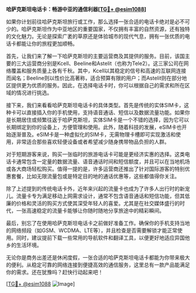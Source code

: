 **哈萨克斯坦电话卡：畅游中亚的通信利器[[TG💪+ @esim1088](https://t.me/s/esim1088)]**

如果你计划前往哈萨克斯坦旅行或工作，那么选择一张合适的电话卡绝对是必不可少的。哈萨克斯坦作为中亚地区的重要国家，不仅拥有丰富的自然资源，还有独特的文化魅力。无论是探索广袤的草原还是体验城市的现代气息，拥有一张优质的电话卡都能让你的旅程更加顺畅。

首先，让我们来了解一下哈萨克斯坦的主要运营商及其提供的服务。目前，该国主要的三大运营商分别是Kcell、Beeline和Astelit（也称为Tele2）。这三家公司在网络覆盖和服务质量上各有千秋。其中，Kcell以其稳定的信号和高速的互联网连接而闻名；Beeline则以性价比高著称，适合预算有限的用户；而Astelit则在部分地区提供更为优质的服务。因此，在选择电话卡时，你可以根据自己的需求和所在区域的情况进行挑选。

接下来，我们来看看哈萨克斯坦电话卡的具体类型。首先是传统的实体SIM卡，这种卡可以直接插入你的手机使用，支持语音通话、短信以及数据流量功能。如果你是长期居住或频繁往返于哈萨克斯坦，实体SIM卡是一个不错的选择，因为它可以长期绑定到你的设备上，方便管理和使用。此外，随着科技的发展，eSIM卡也开始逐渐普及。eSIM卡是一种虚拟化的SIM卡，无需物理卡槽即可实现激活和使用，非常适合那些喜欢轻便设备或者希望减少随身携带物品负担的人群。

对于短期游客来说，购买一张临时的旅游电话卡可能是更经济实惠的选择。这类电话卡通常包含一定量的数据流量、语音通话时间和短信额度，并且可以在当地机场或各大商场轻松购买。值得一提的是，许多运营商还推出了针对国际游客的特别优惠套餐，比如无限流量包或是特定目的地的通话优惠等，这些都值得你关注。

除了上述提到的传统电话卡外，近年来兴起的流量卡也成为了许多人出行时的新宠儿。流量卡专为满足移动上网需求设计，通常不包含语音通话和短信功能，但其低廉的价格和灵活的购买方式使其深受年轻人的喜爱。尤其是在社交媒体盛行的时代，一张高速稳定的流量卡能够让你随时随地分享旅途中的精彩瞬间。

最后，别忘了在使用哈萨克斯坦电话卡之前做好准备工作。确保你的手机支持当地的网络频段（如GSM、WCDMA、LTE等），并且检查是否需要解锁才能正常使用。同时，建议提前下载一些常用的导航软件和翻译工具，以便更好地适应异国他乡的生活环境。

无论你是商务出差还是休闲度假，一张合适的哈萨克斯坦电话卡都能为你带来极大的便利。从稳定可靠的网络连接到便捷高效的通信服务，这里总有一款产品能满足你的需求。还在犹豫吗？赶快行动起来吧！

[[TG💪+ @esim1088](https://t.me/s/esim1088) ![Image](https://i.postimg.cc/4NQfJmqS/Snipaste-2025-05-13-00-14-12.png)]